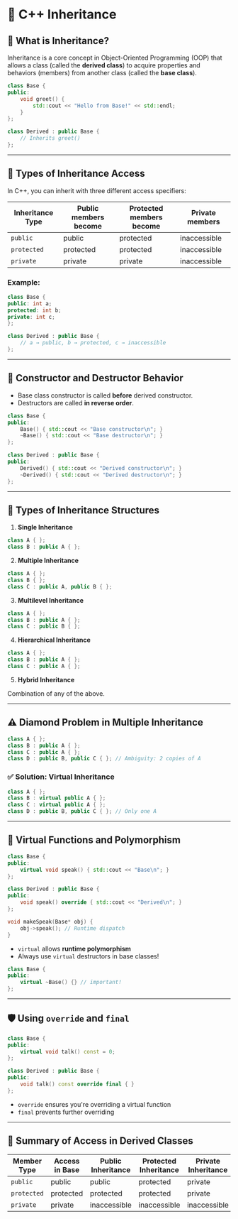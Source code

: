 # 🧬 C++ Inheritance

## 📌 What is Inheritance?

Inheritance is a core concept in Object-Oriented Programming (OOP) that allows a class (called the **derived class**) to acquire properties and behaviors (members) from another class (called the **base class**).

```cpp
class Base {
public:
    void greet() {
        std::cout << "Hello from Base!" << std::endl;
    }
};

class Derived : public Base {
    // Inherits greet()
};
```

---

## 🔷 Types of Inheritance Access

In C++, you can inherit with three different access specifiers:

| Inheritance Type | Public members become | Protected members become | Private members |
|------------------|------------------------|---------------------------|-----------------|
| `public`         | public                 | protected                 | inaccessible    |
| `protected`      | protected              | protected                 | inaccessible    |
| `private`        | private                | private                   | inaccessible    |

### Example:

```cpp
class Base {
public: int a;
protected: int b;
private: int c;
};

class Derived : public Base {
    // a → public, b → protected, c → inaccessible
};
```

---

## 🔹 Constructor and Destructor Behavior

- Base class constructor is called **before** derived constructor.
- Destructors are called **in reverse order**.

```cpp
class Base {
public:
    Base() { std::cout << "Base constructor\n"; }
    ~Base() { std::cout << "Base destructor\n"; }
};

class Derived : public Base {
public:
    Derived() { std::cout << "Derived constructor\n"; }
    ~Derived() { std::cout << "Derived destructor\n"; }
};
```

---

## 🔸 Types of Inheritance Structures

1. **Single Inheritance**

```cpp
class A { };
class B : public A { };
```

2. **Multiple Inheritance**

```cpp
class A { };
class B { };
class C : public A, public B { };
```

3. **Multilevel Inheritance**

```cpp
class A { };
class B : public A { };
class C : public B { };
```

4. **Hierarchical Inheritance**

```cpp
class A { };
class B : public A { };
class C : public A { };
```

5. **Hybrid Inheritance**

Combination of any of the above.

---

## ⚠️ Diamond Problem in Multiple Inheritance

```cpp
class A { };
class B : public A { };
class C : public A { };
class D : public B, public C { }; // Ambiguity: 2 copies of A
```

### ✅ Solution: Virtual Inheritance

```cpp
class A { };
class B : virtual public A { };
class C : virtual public A { };
class D : public B, public C { }; // Only one A
```

---

## 🎯 Virtual Functions and Polymorphism

```cpp
class Base {
public:
    virtual void speak() { std::cout << "Base\n"; }
};

class Derived : public Base {
public:
    void speak() override { std::cout << "Derived\n"; }
};

void makeSpeak(Base* obj) {
    obj->speak(); // Runtime dispatch
}
```

- `virtual` allows **runtime polymorphism**
- Always use `virtual` destructors in base classes!

```cpp
class Base {
public:
    virtual ~Base() {} // important!
};
```

---

## 🛡️ Using `override` and `final`

```cpp
class Base {
public:
    virtual void talk() const = 0;
};

class Derived : public Base {
public:
    void talk() const override final { }
};
```

- `override` ensures you're overriding a virtual function
- `final` prevents further overriding

---

## 🔐 Summary of Access in Derived Classes

| Member Type   | Access in Base | Public Inheritance | Protected Inheritance | Private Inheritance |
|---------------|----------------|---------------------|------------------------|----------------------|
| `public`      | public         | public              | protected              | private              |
| `protected`   | protected      | protected           | protected              | private              |
| `private`     | private        | inaccessible        | inaccessible           | inaccessible         |
